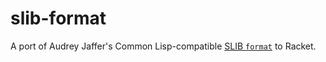 slib-format
===========

A port of Audrey Jaffer's Common Lisp-compatible [SLIB
`format`](https://people.csail.mit.edu/jaffer/slib/Format.html) to
Racket.
